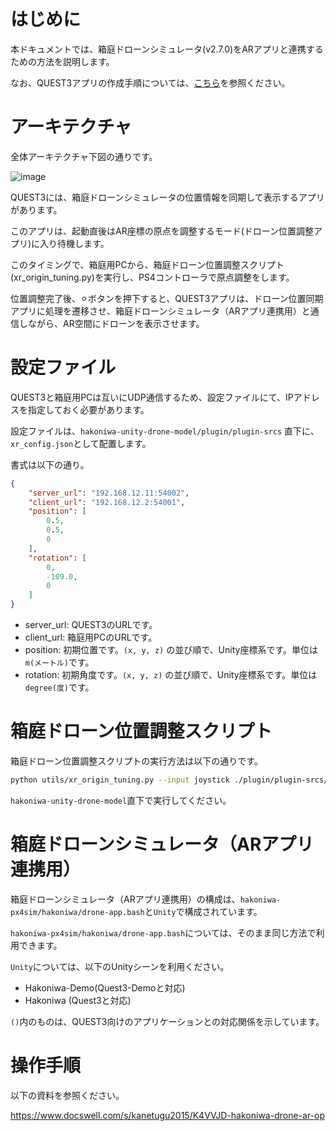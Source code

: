 # はじめに

本ドキュメントでは、箱庭ドローンシミュレータ(v2.7.0)をARアプリと連携するための方法を説明します。

なお、QUEST3アプリの作成手順については、[こちら](./README-quest3.md)を参照ください。

# アーキテクチャ

全体アーキテクチャ下図の通りです。

![image](./images/quest3/arch.png)

QUEST3には、箱庭ドローンシミュレータの位置情報を同期して表示するアプリがあります。

このアプリは、起動直後はAR座標の原点を調整するモード(ドローン位置調整アプリ)に入り待機します。

このタイミングで、箱庭用PCから、箱庭ドローン位置調整スクリプト(xr_origin_tuning.py)を実行し、PS4コントローラで原点調整をします。

位置調整完了後、⚪︎ボタンを押下すると、QUEST3アプリは、ドローン位置同期アプリに処理を遷移させ、箱庭ドローンシミュレータ（ARアプリ連携用）と通信しながら、AR空間にドローンを表示させます。


# 設定ファイル

QUEST3と箱庭用PCは互いにUDP通信するため、設定ファイルにて、IPアドレスを指定しておく必要があります。

設定ファイルは、`hakoniwa-unity-drone-model/plugin/plugin-srcs` 直下に、`xr_config.json`として配置します。

書式は以下の通り。

```json
{
    "server_url": "192.168.12.11:54002",
    "client_url": "192.168.12.2:54001",
    "position": [
        0.5,
        0.5,
        0
    ],
    "rotation": [
        0,
        -109.0,
        0
    ]
}
```

- server_url: QUEST3のURLです。
- client_url: 箱庭用PCのURLです。
- position: 初期位置です。`(x, y, z)` の並び順で、Unity座標系です。単位は`m(メートル)`です。
- rotation: 初期角度です。`(x, y, z)` の並び順で、Unity座標系です。単位は`degree(度)`です。

# 箱庭ドローン位置調整スクリプト

箱庭ドローン位置調整スクリプトの実行方法は以下の通りです。

```bash
python utils/xr_origin_tuning.py --input joystick ./plugin/plugin-srcs/xr_config.json <QUEST3のIPアドレス>:38528
```

`hakoniwa-unity-drone-model`直下で実行してください。

# 箱庭ドローンシミュレータ（ARアプリ連携用）

箱庭ドローンシミュレータ（ARアプリ連携用）の構成は、`hakoniwa-px4sim/hakoniwa/drone-app.bash`と`Unity`で構成されています。

`hakoniwa-px4sim/hakoniwa/drone-app.bash`については、そのまま同じ方法で利用できます。

`Unity`については、以下のUnityシーンを利用ください。

 - Hakoniwa-Demo(Quest3-Demoと対応)
 - Hakoniwa (Quest3と対応)

`()`内のものは、QUEST3向けのアプリケーションとの対応関係を示しています。



# 操作手順

以下の資料を参照ください。

https://www.docswell.com/s/kanetugu2015/K4VVJD-hakoniwa-drone-ar-op
